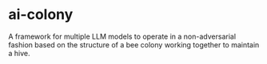 # ai-colony
A framework for multiple LLM models to operate in a non-adversarial fashion based on the structure of a bee colony working together to maintain a hive.
